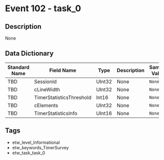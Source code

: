 # Event 102 - task_0

## Description
None

## Data Dictionary
|Standard Name|Field Name|Type|Description|Sample Value|
|---|---|---|---|---|
|TBD|SessionId|UInt32|None|`None`|
|TBD|cLineWidth|UInt32|None|`None`|
|TBD|TimerStatisticsThreshold|Int16|None|`None`|
|TBD|cElements|UInt32|None|`None`|
|TBD|TimerStatisticsInfo|UInt16|None|`None`|

## Tags
* etw_level_Informational
* etw_keywords_TimerSurvey
* etw_task_task_0